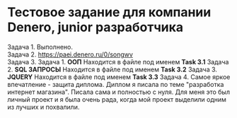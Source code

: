 # Тестовое задание для компании Denero, junior разработчика

Задача 1. Выполнено.  
Задача 2. <https://paei.denero.ru/0/songwv>  
Задача 3.
 Задача 1. **ООП** Находится в файле под именем **Task 3.1**
 Задача 2. **SQL ЗАПРОСЫ**  Находится в файле под именем **Task 3.2**
 Задача 3. **JQUERY**  Находится в файле под именем **Task 3.3**
Задача 4. Самое яркое впечатление - защита диплома. Диплом я писала по теме "разработка интернет магазина". Писала сама и полностью с нуля. Для меня это был личный проект и я была очень рада, когда мой проект выделили одним из лучших и похвалили. 
 

